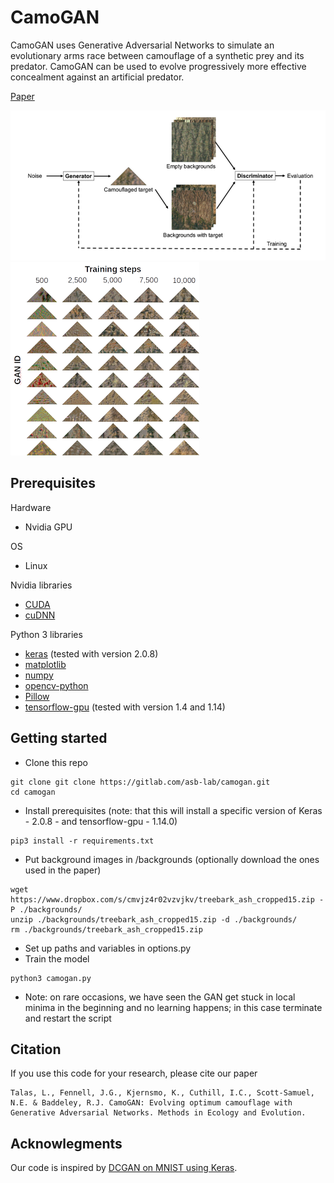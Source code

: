 # CamoGAN

CamoGAN uses Generative Adversarial Networks to simulate an evolutionary arms race between camouflage of a synthetic prey and its predator. CamoGAN can be used to evolve progressively more effective concealment against an artificial predator.

[Paper](https://www.biorxiv.org/content/10.1101/429092v2)

![alt text](images/schematic.png "Schematic outline of the Generative Adversarial Network")
![alt text](images/examples.png "Examples of targets generated by the Generative Adversarial Network")

## Prerequisites
Hardware
- Nvidia GPU

OS
- Linux

Nvidia libraries
- [CUDA](https://developer.nvidia.com/cuda-toolkit)
- [cuDNN](https://developer.nvidia.com/cudnn)

Python 3 libraries
- [keras](https://keras.io/) (tested with version 2.0.8)
- [matplotlib](https://pypi.org/project/matplotlib/)
- [numpy](https://pypi.org/project/numpy/)
- [opencv-python](https://pypi.org/project/opencv-python/)
- [Pillow](https://pypi.org/project/Pillow/)
- [tensorflow-gpu](https://www.tensorflow.org/install/gpu) (tested with version 1.4 and 1.14)

## Getting started
- Clone this repo
```
git clone git clone https://gitlab.com/asb-lab/camogan.git
cd camogan
```
- Install prerequisites (note: that this will install a specific version of Keras - 2.0.8 - and tensorflow-gpu - 1.14.0)
```
pip3 install -r requirements.txt
```
- Put background images in /backgrounds (optionally download the ones used in the paper)
```
wget https://www.dropbox.com/s/cmvjz4r02vzvjkv/treebark_ash_cropped15.zip -P ./backgrounds/
unzip ./backgrounds/treebark_ash_cropped15.zip -d ./backgrounds/
rm ./backgrounds/treebark_ash_cropped15.zip
```
- Set up paths and variables in options.py
- Train the model
```
python3 camogan.py
```
- Note: on rare occasions, we have seen the GAN get stuck in local minima in the beginning and no learning happens; in this case terminate and restart the script

## Citation
If you use this code for your research, please cite our paper
```
Talas, L., Fennell, J.G., Kjernsmo, K., Cuthill, I.C., Scott-Samuel, N.E. & Baddeley, R.J. CamoGAN: Evolving optimum camouflage with Generative Adversarial Networks. Methods in Ecology and Evolution.
```

## Acknowlegments
Our code is inspired by [DCGAN on MNIST using Keras](https://github.com/roatienza/Deep-Learning-Experiments/blob/master/Experiments/Tensorflow/GAN/dcgan_mnist.py).